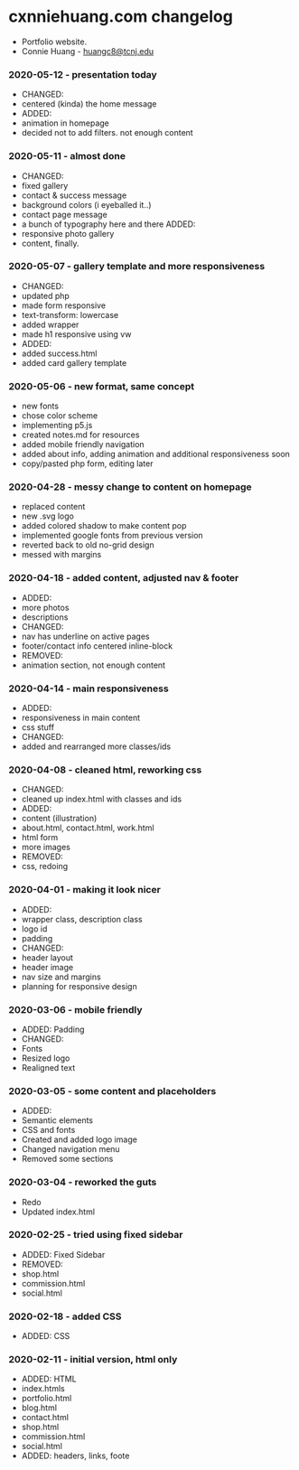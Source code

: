 # cxnniehuang.com changelog
* Portfolio website. 
* Connie Huang - <huangc8@tcnj.edu>

### 2020-05-12 - presentation today
- CHANGED:
 - centered (kinda) the home message
- ADDED:
 - animation in homepage
- decided not to add filters. not enough content

### 2020-05-11 - almost done
- CHANGED:
 - fixed gallery
 - contact & success message
 - background colors (i eyeballed it..)
 - contact page message
 - a bunch of typography here and there
ADDED: 
 - responsive photo gallery
 - content, finally.
 

### 2020-05-07 - gallery template and more responsiveness
- CHANGED:
 - updated php
 - made form responsive
 - text-transform: lowercase
 - added wrapper
 - made h1 responsive using vw
- ADDED: 
 - added success.html
 - added card gallery template

### 2020-05-06 - new format, same concept
- new fonts
- chose color scheme
- implementing p5.js
- created notes.md for resources
- added mobile friendly navigation
- added about info, 
    adding animation and 
    additional responsiveness soon
- copy/pasted php form, editing later

### 2020-04-28 - messy change to content on homepage
- replaced content
- new .svg logo
- added colored shadow to make content pop
- implemented google fonts from previous version
- reverted back to old no-grid design
- messed with margins

### 2020-04-18 - added content, adjusted nav & footer
- ADDED:
 - more photos
 - descriptions
- CHANGED:
 - nav has underline on active pages
 - footer/contact info centered inline-block
- REMOVED:
 - animation section, not enough content

### 2020-04-14 - main responsiveness
- ADDED:
 - responsiveness in main content
 - css stuff
- CHANGED: 
 - added and rearranged more classes/ids

### 2020-04-08 - cleaned html, reworking css
- CHANGED:
 - cleaned up index.html with classes and ids
- ADDED:
 - content (illustration)
 - about.html, contact.html, work.html
 - html form
 - more images
- REMOVED:
 - css, redoing

### 2020-04-01 - making it look nicer
- ADDED:
 - wrapper class, description class
 - logo id
 - padding
- CHANGED:
 - header layout
 - header image
 - nav size and margins
- planning for responsive design

### 2020-03-06 - mobile friendly
- ADDED: Padding
- CHANGED: 
 - Fonts
 - Resized logo
 - Realigned text

### 2020-03-05 - some content and placeholders
- ADDED:
 - Semantic elements
 - CSS and fonts
- Created and added logo image
- Changed navigation menu
- Removed some sections

### 2020-03-04 - reworked the guts
- Redo
- Updated index.html

### 2020-02-25 - tried using fixed sidebar
- ADDED: Fixed Sidebar
- REMOVED:
 - shop.html
 - commission.html
 - social.html
 
### 2020-02-18 - added CSS
- ADDED: CSS
 
### 2020-02-11 - initial version, html only
- ADDED: HTML
 - index.htmls
 - portfolio.html
 - blog.html
 - contact.html
 - shop.html
 - commission.html
 - social.html
- ADDED: headers, links, foote